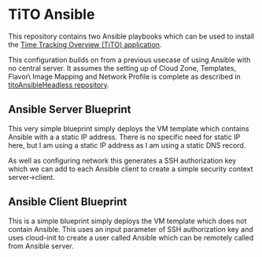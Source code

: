 # TiTO Ansible

This repository contains two Ansible playbooks which can be used to install the [Time Tracking Overview (TiTO) application](https://github.com/vmeoc/Tito).

This configuration builds on from a previous usecase of using Ansible with no central server. It assumes the setting up of Cloud Zone, Templates, Flavor\ Image Mapping and Network Profile is complete as described in [titoAnsibleHeadless repository](https://github.com/darrylcauldwell/titoAnsibleHeadless).

## Ansible Server Blueprint

This very simple blueprint simply deploys the VM template which contains Ansible with a a static IP address. There is no specific need for static IP here,  but I am using a static IP address as I am using a static DNS record.

As well as configuring network this generates a SSH authorization key which we can add to each Ansible client to create a simple security context server->client.

## Ansible Client Blueprint

This is a simple blueprint simply deploys the VM template which does not contain Ansible. This uses an input parameter of SSH authorization key and uses cloud-init to create a user called Ansible which can be remotely called from Ansible server.

